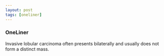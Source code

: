 ```yaml
---
layout: post
tags: [oneliner]
---
```



### OneLiner

Invasive lobular carcinoma often presents bilaterally and usually does not form a distinct mass.
